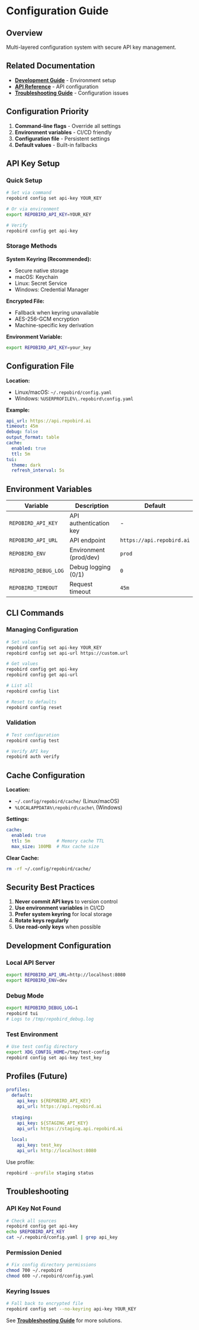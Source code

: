 # Configuration Guide

## Overview

Multi-layered configuration system with secure API key management.

## Related Documentation
- **[Development Guide](development-guide.md)** - Environment setup
- **[API Reference](api-reference.md)** - API configuration
- **[Troubleshooting Guide](troubleshooting.md)** - Configuration issues

## Configuration Priority

1. **Command-line flags** - Override all settings
2. **Environment variables** - CI/CD friendly
3. **Configuration file** - Persistent settings
4. **Default values** - Built-in fallbacks

## API Key Setup

### Quick Setup
```bash
# Set via command
repobird config set api-key YOUR_KEY

# Or via environment
export REPOBIRD_API_KEY=YOUR_KEY

# Verify
repobird config get api-key
```

### Storage Methods

**System Keyring (Recommended):**
- Secure native storage
- macOS: Keychain
- Linux: Secret Service
- Windows: Credential Manager

**Encrypted File:**
- Fallback when keyring unavailable
- AES-256-GCM encryption
- Machine-specific key derivation

**Environment Variable:**
```bash
export REPOBIRD_API_KEY=your_key
```

## Configuration File

**Location:**
- Linux/macOS: `~/.repobird/config.yaml`
- Windows: `%USERPROFILE%\.repobird\config.yaml`

**Example:**
```yaml
api_url: https://api.repobird.ai
timeout: 45m
debug: false
output_format: table
cache:
  enabled: true
  ttl: 5m
tui:
  theme: dark
  refresh_interval: 5s
```

## Environment Variables

| Variable | Description | Default |
|----------|-------------|---------|
| `REPOBIRD_API_KEY` | API authentication key | - |
| `REPOBIRD_API_URL` | API endpoint | `https://api.repobird.ai` |
| `REPOBIRD_ENV` | Environment (prod/dev) | `prod` |
| `REPOBIRD_DEBUG_LOG` | Debug logging (0/1) | `0` |
| `REPOBIRD_TIMEOUT` | Request timeout | `45m` |

## CLI Commands

### Managing Configuration
```bash
# Set values
repobird config set api-key YOUR_KEY
repobird config set api-url https://custom.url

# Get values
repobird config get api-key
repobird config get api-url

# List all
repobird config list

# Reset to defaults
repobird config reset
```

### Validation
```bash
# Test configuration
repobird config test

# Verify API key
repobird auth verify
```

## Cache Configuration

**Location:**
- `~/.config/repobird/cache/` (Linux/macOS)
- `%LOCALAPPDATA%\repobird\cache\` (Windows)

**Settings:**
```yaml
cache:
  enabled: true
  ttl: 5m          # Memory cache TTL
  max_size: 100MB  # Max cache size
```

**Clear Cache:**
```bash
rm -rf ~/.config/repobird/cache/
```

## Security Best Practices

1. **Never commit API keys** to version control
2. **Use environment variables** in CI/CD
3. **Prefer system keyring** for local storage
4. **Rotate keys regularly**
5. **Use read-only keys** when possible

## Development Configuration

### Local API Server
```bash
export REPOBIRD_API_URL=http://localhost:8080
export REPOBIRD_ENV=dev
```

### Debug Mode
```bash
export REPOBIRD_DEBUG_LOG=1
repobird tui
# Logs to /tmp/repobird_debug.log
```

### Test Environment
```bash
# Use test config directory
export XDG_CONFIG_HOME=/tmp/test-config
repobird config set api-key test_key
```

## Profiles (Future)

```yaml
profiles:
  default:
    api_key: ${REPOBIRD_API_KEY}
    api_url: https://api.repobird.ai
  
  staging:
    api_key: ${STAGING_API_KEY}
    api_url: https://staging.api.repobird.ai
  
  local:
    api_key: test_key
    api_url: http://localhost:8080
```

Use profile:
```bash
repobird --profile staging status
```

## Troubleshooting

### API Key Not Found
```bash
# Check all sources
repobird config get api-key
echo $REPOBIRD_API_KEY
cat ~/.repobird/config.yaml | grep api_key
```

### Permission Denied
```bash
# Fix config directory permissions
chmod 700 ~/.repobird
chmod 600 ~/.repobird/config.yaml
```

### Keyring Issues
```bash
# Fall back to encrypted file
repobird config set --no-keyring api-key YOUR_KEY
```

See **[Troubleshooting Guide](troubleshooting.md)** for more solutions.